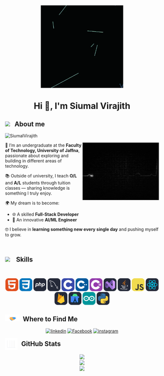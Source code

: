 <div>
  <p align="center">
   <img height="270px" alt="GIF" src="https://github.com/SiumalVirajith/SiumalVirajith/blob/main/Icons/Ai%20face.webp?raw=true">
  </p>
  <h1 align="center">Hi 👋, I'm Siumal Virajith</h1>
</div>

## <picture><img src = "https://github.com/7oSkaaa/7oSkaaa/blob/main/Images/about_me.gif?raw=true" width = 45px></picture> &nbsp; <b>About me</b>

<p align="left"> <img src="https://komarev.com/ghpvc/?username=SiumalVirajith&label=Profile%20views&color=0e75b6&style=flat" alt="SiumalVirajith" /> </p>
<picture>
  <img align="right" src="https://github.com/SiumalVirajith/SiumalVirajith/blob/main/Icons/Life%20Line.gif?raw=true" width="250px">
</picture>


🏫 I’m an undergraduate at the **Faculty of Technology, University of Jaffna**, passionate about exploring and building in different areas of technology.

📚 Outside of university, I teach **O/L** and **A/L** students through tuition classes — sharing knowledge is something I truly enjoy.

🌍 My dream is to become:
- 🌐 A skilled **Full-Stack Developer**
- 🤖 An innovative **AI/ML Engineer**

🤓 I believe in **learning something new every single day** and pushing myself to grow.

<br>

## <img src="https://media2.giphy.com/media/QssGEmpkyEOhBCb7e1/giphy.gif?cid=ecf05e47a0n3gi1bfqntqmob8g9aid1oyj2wr3ds3mg700bl&rid=giphy.gif" width ="30px"> &nbsp;&nbsp; <b> Skills</b>
<br>
<p align="center">
<a target="_blank" href="https://github.com/SiumalVirajith/SiumalVirajith/blob/main/Icons/Skill%20icons/HTML.svg?raw=true"><img src="https://github.com/SiumalVirajith/SiumalVirajith/blob/main/Icons/Skill%20icons/HTML.svg?raw=true" alt="HTML" width="42" height="42"></a>
<a target="_blank" href="https://github.com/SiumalVirajith/SiumalVirajith/blob/main/Icons/Skill%20icons/CSS.svg?raw=true"><img src="https://github.com/SiumalVirajith/SiumalVirajith/blob/main/Icons/Skill%20icons/CSS.svg?raw=true" alt="CSS" width="42" height="42"></a>
<a target="_blank" href="https://github.com/SiumalVirajith/SiumalVirajith/blob/main/Icons/Skill%20icons/PHP-Dark.svg?raw=true"><img src="https://github.com/SiumalVirajith/SiumalVirajith/blob/main/Icons/Skill%20icons/PHP-Dark.svg?raw=true" alt="PHP" width="42" height="42"></a>
<a target="_blank" href="https://github.com/SiumalVirajith/SiumalVirajith/blob/main/Icons/Skill%20icons/MySQL-Dark.svg?raw=true"><img src="https://github.com/SiumalVirajith/SiumalVirajith/blob/main/Icons/Skill%20icons/MySQL-Dark.svg?raw=true" alt="MySQL" width="42" height="42"></a>
<a target="_blank" href="https://github.com/SiumalVirajith/SiumalVirajith/blob/main/Icons/Skill%20icons/C.svg?raw=true"><img src="https://github.com/SiumalVirajith/SiumalVirajith/blob/main/Icons/Skill%20icons/C.svg?raw=true" alt="C" width="42" height="42"></a>
<a target="_blank" href="https://github.com/SiumalVirajith/SiumalVirajith/blob/main/Icons/Skill%20icons/CPP.svg?raw=true"><img src="https://github.com/SiumalVirajith/SiumalVirajith/blob/main/Icons/Skill%20icons/CPP.svg?raw=true" alt="C++" width="42" height="42"></a>
<a target="_blank" href="https://github.com/SiumalVirajith/SiumalVirajith/blob/main/Icons/Skill%20icons/CS.svg?raw=true"><img src="https://github.com/SiumalVirajith/SiumalVirajith/blob/main/Icons/Skill%20icons/CS.svg?raw=true" alt="C#" width="42" height="42"></a>
<a target="_blank" href="https://github.com/SiumalVirajith/SiumalVirajith/blob/main/Icons/Skill%20icons/VisualStudio-Dark.svg?raw=true"><img src="https://github.com/SiumalVirajith/SiumalVirajith/blob/main/Icons/Skill%20icons/VisualStudio-Dark.svg?raw=true" alt="Visual Studio" width="42" height="42"></a>
<a target="_blank" href="https://github.com/SiumalVirajith/SiumalVirajith/blob/main/Icons/Skill%20icons/Java-Dark.svg?raw=true"><img src="https://github.com/SiumalVirajith/SiumalVirajith/blob/main/Icons/Skill%20icons/Java-Dark.svg?raw=true" alt="Java" width="42" height="42"></a>
<a target="_blank" href="https://github.com/SiumalVirajith/SiumalVirajith/blob/main/Icons/Skill%20icons/JavaScript.svg?raw=true"><img src="https://github.com/SiumalVirajith/SiumalVirajith/blob/main/Icons/Skill%20icons/JavaScript.svg?raw=true" alt="JavaScript" width="42" height="42"></a>
<a target="_blank" href="https://github.com/SiumalVirajith/SiumalVirajith/blob/main/Icons/Skill%20icons/React-Dark.svg?raw=true"><img src="https://github.com/SiumalVirajith/SiumalVirajith/blob/main/Icons/Skill%20icons/React-Dark.svg?raw=true" alt="React" width="42" height="42"></a>
<a target="_blank" href="https://github.com/SiumalVirajith/SiumalVirajith/blob/main/Icons/Skill%20icons/Firebase-Dark.svg?raw=true"><img src="https://github.com/SiumalVirajith/SiumalVirajith/blob/main/Icons/Skill%20icons/Firebase-Dark.svg?raw=true" alt="Firebase" width="42" height="42"></a>
<a target="_blank" href="https://github.com/SiumalVirajith/SiumalVirajith/blob/main/Icons/Skill%20icons/AndroidStudio-Dark.svg?raw=true"><img src="https://github.com/SiumalVirajith/SiumalVirajith/blob/main/Icons/Skill%20icons/AndroidStudio-Dark.svg?raw=true" alt="Android Studio" width="42" height="42"></a>
<a target="_blank" href="https://github.com/SiumalVirajith/SiumalVirajith/blob/main/Icons/Skill%20icons/Arduino.svg?raw=true"><img src="https://github.com/SiumalVirajith/SiumalVirajith/blob/main/Icons/Skill%20icons/Arduino.svg?raw=true" alt="Arduino" width="42" height="42"></a>
<a target="_blank" href="https://github.com/SiumalVirajith/SiumalVirajith/blob/main/Icons/Skill%20icons/Python-Dark.svg?raw=true"><img src="https://github.com/SiumalVirajith/SiumalVirajith/blob/main/Icons/Skill%20icons/Python-Dark.svg?raw=true" alt="Python" width="42" height="42"></a>
</p>

## <img src="https://raw.githubusercontent.com/SiumalVirajith/SiumalVirajith/main/Icons/Contact.gif" width="48px"> &nbsp;<b>Where to Find Me</b></h2> 

<p align="center">
<a target="_blank" href="https://www.linkedin.com/in/SiumalVirajith"><img src="https://img.shields.io/badge/LinkedIn-blue?style=for-the-badge&logo=linkedin" alt="linkedin"></a>
<a target="_blank" href="https://web.facebook.com/people/Siumal-Virajith/100012607968147/"><img src="https://img.shields.io/badge/Facebook-blue?style=for-the-badge&logo=facebook" alt="Facebook"></a>
<a target="_blank" href="https://www.instagram.com/siumal_virajith"><img src="https://img.shields.io/badge/Instagram-purple?style=for-the-badge&logo=instagram" alt="instagram"></a>
</p>

<h2 style="display: flex; align-items: center; gap: 8px; margin: 0;">
    <img src="https://raw.githubusercontent.com/SiumalVirajith/SiumalVirajith/main/Icons/Github%20Status.webp" width="40px" style="vertical-align: middle; margin-bottom: 0;">
    <b>&nbsp;GitHub Stats</b>
</h2>
<p align="center">
  <img src="https://github-readme-stats.vercel.app/api?username=SiumalVirajith&theme=dark&hide_border=false&include_all_commits=false&count_private=false"/><br/>
  <img src="https://nirzak-streak-stats.vercel.app/?user=SiumalVirajith&theme=dark&hide_border=false"/><br/>
  <img src="https://github-readme-stats.vercel.app/api/top-langs/?username=SiumalVirajith&theme=dark&hide_border=false&include_all_commits=false&count_private=false&layout=compact"/>
</p>


